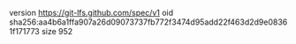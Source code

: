 version https://git-lfs.github.com/spec/v1
oid sha256:aa4b6a1ffa907a26d09073737fb772f3474d95add22f463d2d9e08361f171773
size 952
